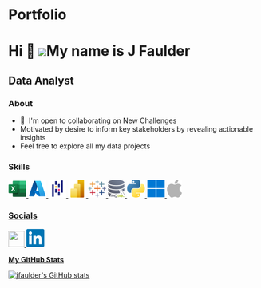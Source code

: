 # Portfolio

Hi 👋 ![](https://user-images.githubusercontent.com/18350557/176309783-0785949b-9127-417c-8b55-ab5a4333674e.gif)My name is J Faulder
=================================================================================================================================

Data Analyst
------------

### About
* 🤝  I'm open to collaborating on New Challenges
* Motivated by desire to inform key stakeholders by revealing actionable insights
* Feel free to explore all my data projects

### Skills

<p align="left">
<a href="https://www.microsoft.com/en-gb/microsoft-365/excel" target="_blank"><img src="assets/excel.png"> <a href="https://azure.microsoft.com/en-gb" target="_blank"><img src="assets/azure.png"> <a href="https://pandas.pydata.org/" target="_blank"><img src="assets/pandas.png"> <a href="https://www.microsoft.com/en-gb/power-platform/products/power-bi" target="_blank"><img src="assets/powerbi.png"> <a href="https://www.tableau.com/" target="_blank"><img src="assets/tableau.png"> <a href="https://www.mysql.com/" target="_blank"><img src="assets/mysql.png"> <a href="https://www.python.org/" target="_blank"><img src="assets/python.png"> <a href="https://www.microsoft.com/en-gb/windows" target="_blank"><img src="assets/windows.png"> <a href="https://www.apple.com/uk/" target="_blank"><img src="assets/macos-grey.png">
</p>

<!--
<p align="left">
<a href="https://www.python.org/" target="_blank" rel="noreferrer"><img src="https://raw.githubusercontent.com/danielcranney/readme-generator/main/public/icons/skills/python-colored.svg" width="36" height="36" alt="Python" /></a><a href="https://www.mysql.com/" target="_blank" rel="noreferrer"><img src="https://raw.githubusercontent.com/danielcranney/readme-generator/main/public/icons/skills/mysql-colored.svg" width="36" height="36" alt="MySQL" /></a>
</p>
-->

<!-- Working Excel, Tableau, Power BI icons -->
<!-- 
<a href="https://www.microsoft.com/en-us/microsoft-365/excel" target="_blank"><img src="https://img.icons8.com/color/48/000000/microsoft-excel-2019--v1.png" width="36" height="36" alt="Excel" /></a>
<a href="https://www.tableau.com/" target="_blank"><img src="https://img.icons8.com/color/48/000000/tableau-software.png" width="36" height="36" alt="Tableau" /></a>
<a href="https://powerbi.microsoft.com/" target="_blank"><img src="https://img.icons8.com/color/48/000000/power-bi.png" width="36" height="36" alt="Power BI" /></a>
</p>

<img src="">
 -->
 

<!-- 
<a href="" target="_blank"><img src="">
<a href="" target="_blank"><img src="">
<a href="" target="_blank"><img src="">
<a href="" target="_blank"><img src="">
<a href="" target="_blank"><img src="">
<a href="" target="_blank"><img src="">
<img src="">
<img src="">
<img src="">
<img src="">
<img src="">
-->

<!---
![Microsoft Excel](assets/excel.png)(https://www.microsoft.com/en-gb/microsoft-365/excel) ![Microsoft Azure](assets/azure.png)(https://azure.microsoft.com/en-gb) ![Python Pandas](assets/pandas.png)(https://pandas.pydata.org/) ![Microsoft Power BI](assets/powerbi.png)(https://www.microsoft.com/en-gb/power-platform/products/power-bi) ![Tableau](assets/tableau.png)(https://www.tableau.com/) ![mySQL](assets/mysql.png)(https://www.mysql.com/) ![mySQL](assets/python.png)(https://www.python.org/) ![mySQL](assets/windows.png)(https://www.microsoft.com/en-gb/windows) ![mySQL](assets/macos[grey].png)(https://www.apple.com/uk/)
-->

<!---
<img src="
![mySQL](assets/)()
![mySQL](assets/)()
![alt text](assets/excel_36h.png)
![alt text](assets/ms_azure_36h.png)
![alt text](assets/power_bi_36h.png)
![alt text](assets/python_pandas_36h.png)
![alt text](assets/tableau_36h.png)
![Screenshot of a comment on a GitHub issue showing an image, added in the Markdown, of an Octocat smiling and raising a tentacle.](https://myoctocat.com/assets/images/base-octocat.svg)
-->


### Socials

<p align="left"> <a href="https://www.github.com/jfaulder" target="_blank" rel="noreferrer"> <picture> <source media="(prefers-color-scheme: dark)" srcset="https://raw.githubusercontent.com/danielcranney/readme-generator/main/public/icons/socials/github-dark.svg" /> <source media="(prefers-color-scheme: light)" srcset="https://raw.githubusercontent.com/danielcranney/readme-generator/main/public/icons/socials/github.svg" /> <img src="https://raw.githubusercontent.com/danielcranney/readme-generator/main/public/icons/socials/github.svg" width="32" height="32" /> </picture> </a> <a href="https://uk.linkedin.com/" target="_blank"><img src="assets/linkedin.png"></p>

<b>My GitHub Stats</b>

<a href="http://www.github.com/jfaulder"><img src="https://github-readme-stats.vercel.app/api?username=jfaulder&show_icons=true&hide=&count_private=true&title_color=0891b2&text_color=ffffff&icon_color=0891b2&bg_color=1c1917&hide_border=true&show_icons=true" alt="jfaulder's GitHub stats" /></a>
